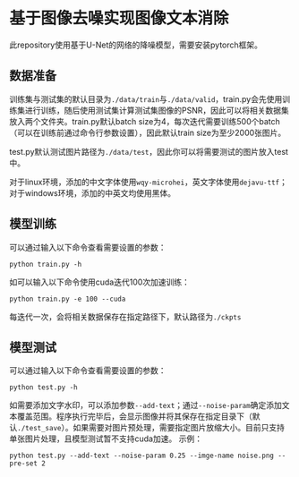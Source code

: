 # 基于图像去噪实现图像文本消除

此repository使用基于U-Net的网络的降噪模型，需要安装pytorch框架。

## 数据准备

训练集与测试集的默认目录为`./data/train`与`./data/valid`，train.py会先使用训练集进行训练，随后使用测试集计算测试集图像的PSNR，因此可以将相关数据集放入两个文件夹。train.py默认batch size为4，每次迭代需要训练500个batch（可以在训练前通过命令行参数设置），因此默认train size为至少2000张图片。

test.py默认测试图片路径为`./data/test`，因此你可以将需要测试的图片放入test中。

对于linux环境，添加的中文字体使用`wqy-microhei`，英文字体使用`dejavu-ttf`；对于windows环境，添加的中英文均使用黑体。

## 模型训练

可以通过输入以下命令查看需要设置的参数：
```
python train.py -h
```
如可以输入以下命令使用cuda迭代100次加速训练：
```
python train.py -e 100 --cuda
```
每迭代一次，会将相关数据保存在指定路径下，默认路径为`./ckpts`

## 模型测试
可以通过输入以下命令查看需要设置的参数：
```
python test.py -h
```
如需要添加文字水印，可以添加参数`--add-text`；通过`--noise-param`确定添加文本覆盖范围。程序执行完毕后，会显示图像并将其保存在指定目录下（默认`./test_save`）。如果需要对图片预处理，需要指定图片放缩大小。目前只支持单张图片处理，且模型测试暂不支持cuda加速。
示例：

```
python test.py --add-text --noise-param 0.25 --imge-name noise.png --pre-set 2
```